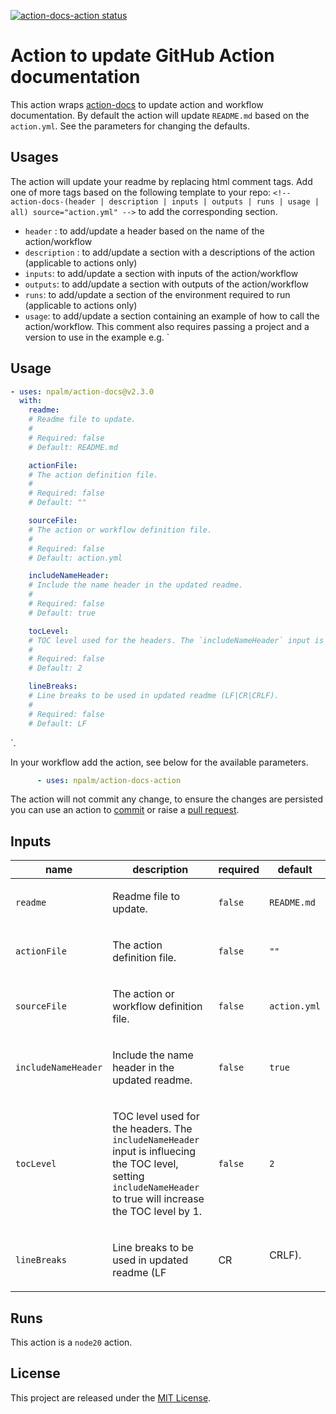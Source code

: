 <p>
  <a href="https://github.com/npalm/action-docs-action/actions"><img alt="action-docs-action status" src="https://github.com/npalm/action-docs-action/actions/workflows/ci.yml/badge.svg"></a>
</p>

<!-- action-docs-header source="action.yml" -->
# Action to update GitHub Action documentation
<!-- action-docs-header source="action.yml" -->

This action wraps [action-docs](https://github.com/npalm/action-docs) to update action and workflow documentation. By default the action will update `README.md` based on the `action.yml`. See the parameters for changing the defaults.

## Usages

The action will update your readme by replacing html comment tags. Add one of more tags based on the following template to your repo:  `<!-- action-docs-(header | description | inputs | outputs | runs | usage | all) source="action.yml" -->` to add the corresponding section.

- `header` : to add/update a header based on the name of the action/workflow
- `description` : to add/update a section with a descriptions of the action (applicable to actions only)
- `inputs`: to add/update a section with inputs of the action/workflow
- `outputs`: to add/update a section with outputs of the action/workflow
- `runs`: to add/update a section of the environment required to run (applicable to actions only)
- `usage`: to add/update a section containing an example of how to call the action/workflow. This comment also requires passing a project and a version to use in the example e.g. `<!-- action-docs-usage source="action.yml" project="npalm/action-docs" version="v2.3.0" -->
## Usage

```yaml
- uses: npalm/action-docs@v2.3.0
  with:
    readme:
    # Readme file to update.
    #
    # Required: false
    # Default: README.md

    actionFile:
    # The action definition file.
    #
    # Required: false
    # Default: ""

    sourceFile:
    # The action or workflow definition file.
    #
    # Required: false
    # Default: action.yml

    includeNameHeader:
    # Include the name header in the updated readme.
    #
    # Required: false
    # Default: true

    tocLevel:
    # TOC level used for the headers. The `includeNameHeader` input is influecing the TOC level, setting `includeNameHeader` to true will increase the TOC level by 1.
    #
    # Required: false
    # Default: 2

    lineBreaks:
    # Line breaks to be used in updated readme (LF|CR|CRLF).
    #
    # Required: false
    # Default: LF
```
<!-- action-docs-usage source="action.yml" project="npalm/action-docs" version="v2.3.0" -->`.

In your workflow add the action, see below for the available parameters.

```yaml
      - uses: npalm/action-docs-action
```

The action will not commit any change, to ensure the changes are persisted you can use an action to [commit](https://github.com/stefanzweifel/git-auto-commit-action) or raise a [pull request](https://github.com/peter-evans/create-pull-request).


<!-- action-docs-inputs source="action.yml" -->
## Inputs

| name | description | required | default |
| --- | --- | --- | --- |
| `readme` | <p>Readme file to update.</p> | `false` | `README.md` |
| `actionFile` | <p>The action definition file.</p> | `false` | `""` |
| `sourceFile` | <p>The action or workflow definition file.</p> | `false` | `action.yml` |
| `includeNameHeader` | <p>Include the name header in the updated readme.</p> | `false` | `true` |
| `tocLevel` | <p>TOC level used for the headers. The <code>includeNameHeader</code> input is influecing the TOC level, setting <code>includeNameHeader</code> to true will increase the TOC level by 1.</p> | `false` | `2` |
| `lineBreaks` | <p>Line breaks to be used in updated readme (LF|CR|CRLF).</p> | `false` | `LF` |
<!-- action-docs-inputs source="action.yml" -->


<!-- action-docs-runs source="action.yml" -->
## Runs

This action is a `node20` action.
<!-- action-docs-runs source="action.yml" -->
## License

This project are released under the [MIT License](./LICENSE).
